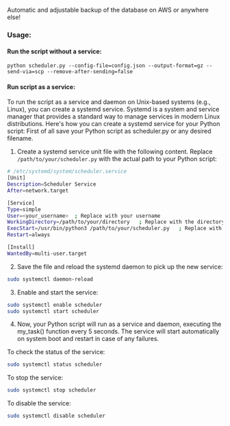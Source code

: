 Automatic and adjustable backup of the database on AWS or anywhere else!

### Usage:

#### Run the script without a service:

    python scheduler.py --config-file=config.json --output-format=gz --send-via=scp --remove-after-sending=false

#### Run script as a service:

To run the script as a service and daemon on Unix-based systems (e.g., Linux), you can create a systemd service. Systemd
is a system and service manager that provides a standard way to manage services in modern Linux distributions. Here's
how you can create a systemd service for your Python script:
First of all save your Python script as scheduler.py or any desired filename.

1) Create a systemd service unit file with the following content. Replace ``/path/to/your/scheduler.py`` with the actual path
   to your Python script:

```bash
# /etc/systemd/system/scheduler.service
[Unit]
Description=Scheduler Service
After=network.target

[Service]
Type=simple
User=<your_username>  ; Replace with your username
WorkingDirectory=/path/to/your/directory   ; Replace with the directory containing the Python script
ExecStart=/usr/bin/python3 /path/to/your/scheduler.py   ; Replace with the correct path to the Python interpreter and your script
Restart=always

[Install]
WantedBy=multi-user.target
```

2) Save the file and reload the systemd daemon to pick up the new service:

```bash
sudo systemctl daemon-reload
```

3) Enable and start the service:

```bash
sudo systemctl enable scheduler
sudo systemctl start scheduler
```

4) Now, your Python script will run as a service and daemon, executing the my_task() function every 5 seconds. The
   service will start automatically on system boot and restart in case of any failures.

To check the status of the service:

```bash
sudo systemctl status scheduler
```

To stop the service:

```bash
sudo systemctl stop scheduler
```

To disable the service:

```bash 
sudo systemctl disable scheduler
```
